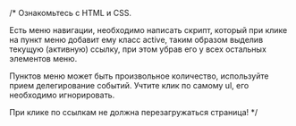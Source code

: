 /*
  Ознакомьтесь с HTML и CSS.
  
  Есть меню навигации, необходимо написать скрипт, который
  при клике на пункт меню добавит ему класс active,
  таким образом выделив текущую (активную) ссылку,
  при этом убрав его у всех остальных элементов меню.
  
  Пунктов меню может быть произвольное количество, используйте
  прием делегирование событий. Учтите клик по самому ul, его
  необходимо игнорировать.
  
  При клике по ссылкам не должна перезагружаться страница!
*/
